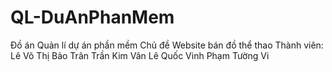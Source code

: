 # QL-DuAnPhanMem
Đồ án Quản lí dự án phần mềm
Chủ đề Website bán đồ thể thao
Thành viên: 
Lê Võ Thị Bảo Trân
Trần Kim Vân
Lê Quốc Vinh
Phạm Tường Vi
